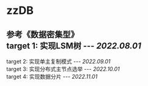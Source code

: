 # zzDB
参考《数据密集型》  
target 1: 实现LSM树                 --- *2022.08.01*  
- 
target 2: 实现单主复制模式            --- *2022.09.01*  
target 3: 实现分布式主节点选举         --- *2022.10.01*  
target 4: 实现数据分片               --- *2022.11.01*  
